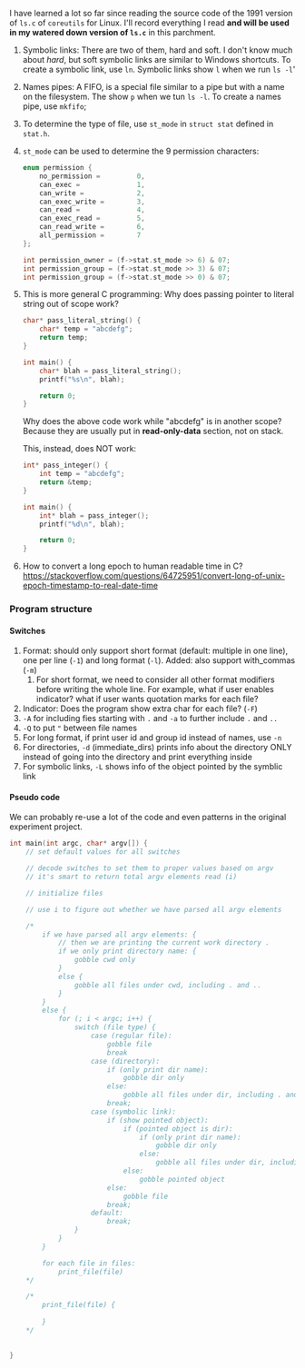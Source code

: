 I have learned a lot so far since reading the source code of the 1991 version of `ls.c` of `coreutils` for Linux. I'll record everything I read **and will be used in my watered down version of `ls.c`** in this parchment.

1. Symbolic links: There are two of them, hard and soft. I don't know much about *hard*, but soft symbolic links are similar to Windows shortcuts. To create a symbolic link, use `ln`. Symbolic links show `l` when we run `ls -l`'
2. Names pipes: A FIFO, is a special file similar to a pipe but with a name on the filesystem. The show `p` when we tun `ls -l`. To create a names pipe, use `mkfifo`;
3. To determine the type of file, use `st_mode` in `struct stat` defined in `stat.h`.
4. `st_mode` can be used to determine the 9 permission characters:
    ```c
    enum permission {
        no_permission =         0,
        can_exec =              1,
        can_write =             2,
        can_exec_write =        3,
        can_read =              4,
        can_exec_read =         5,
        can_read_write =        6,
        all_permission =        7
    };

    int permission_owner = (f->stat.st_mode >> 6) & 07;
    int permission_group = (f->stat.st_mode >> 3) & 07;
    int permission_group = (f->stat.st_mode >> 0) & 07;
    ```
5. This is more general C programming: Why does passing pointer to literal string out of scope work?
    ```c
    char* pass_literal_string() {
        char* temp = "abcdefg";
        return temp;
    }

    int main() {
        char* blah = pass_literal_string();
        printf("%s\n", blah);

        return 0;
    }
    ```
    Why does the above code work while "abcdefg" is in another scope? Because they are usually put in **read-only-data** section, not on stack.

    This, instead, does NOT work:
    ```c
    int* pass_integer() {
        int temp = "abcdefg";
        return &temp;
    }

    int main() {
        int* blah = pass_integer();
        printf("%d\n", blah);

        return 0;
    }
    ```
6. How to convert a long epoch to human readable time in C?
   https://stackoverflow.com/questions/64725951/convert-long-of-unix-epoch-timestamp-to-real-date-time


### Program structure

#### Switches

1. Format: should only support short format (default: multiple in one line), one per line (`-1`) and long format (`-l`). Added: also support with_commas (`-m`)
   1. For short format, we need to consider all other format modifiers before writing the whole line. For example, what if user enables indicator? what if user wants quotation marks for each file? 
2. Indicator: Does the program show extra char for each file? (`-F`)
3. `-A` for including fies starting with `.` and `-a` to further include `.` and `..`
4. `-Q` to put `"` between file names
5. For long format, if print user id and group id instead of names, use `-n`
6. For directories, `-d` (immediate_dirs) prints info about the directory ONLY instead of going into the directory and print everything inside
7. For symbolic links, `-L` shows info of the object pointed by the symblic link

#### Pseudo code

We can probably re-use a lot of the code and even patterns in the original experiment project.

```c
int main(int argc, char* argv[]) {
    // set default values for all switches

    // decode switches to set them to proper values based on argv
    // it's smart to return total argv elements read (i)

    // initialize files

    // use i to figure out whether we have parsed all argv elements

    /*
        if we have parsed all argv elements: {
            // then we are printing the current work directory . 
            if we only print directory name: {
                gobble cwd only
            }
            else {
                gobble all files under cwd, including . and ..
            }
        }
        else {
            for (; i < argc; i++) {
                switch (file type) {
                    case (regular file):
                        gobble file
                        break
                    case (directory):
                        if (only print dir name):
                            gobble dir only
                        else:
                            gobble all files under dir, including . and ..
                        break;
                    case (symbolic link):
                        if (show pointed object):
                            if (pointed object is dir):
                                if (only print dir name):
                                    gobble dir only
                                else:
                                    gobble all files under dir, including . and ..
                            else:
                                gobble pointed object
                        else:
                            gobble file
                        break;
                    default:
                        break;
                }
            }   
        }

        for each file in files:
            print_file(file)
    */

    /*
        print_file(file) {
            
        }
    */

    
}
```
